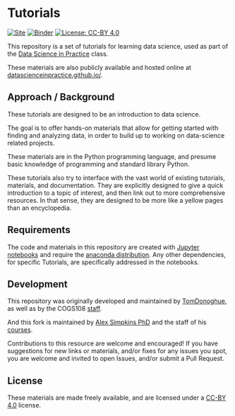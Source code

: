 # Tutorials

[![Site](https://img.shields.io/static/v1.svg?label=website&message=link&color=informational)](https://datascienceinpractice.github.io/)
[![Binder](https://mybinder.org/badge.svg)](https://mybinder.org/v2/gh/COGS108/Tutorials/master)
[![License: CC-BY 4.0](https://img.shields.io/badge/License-CC--BY%204.0-lightgrey.svg)](https://creativecommons.org/licenses/by/4.0/)

This repository is a set of tutorials for learning data science, used as part of the 
[Data Science in Practice](http://casimpkinsjr.radiantdolphinpress.com/pages/cogs108_ss1_23/) class.

These materials are also publicly available and hosted online at 
[datascienceinpractice.github.io/](https://datascienceinpractice.github.io/).

## Approach / Background

These tutorials are designed to be an introduction to data science.

The goal is to offer hands-on materials that allow for getting started with finding and analyzing data, 
in order to build up to working on data-science related projects.

These materials are in the Python programming language, and presume basic knowledge of programming and standard library Python.

These tutorials also try to interface with the vast world of existing tutorials, materials, and documentation. 
They are explicitly designed to give a quick introduction to a topic of interest, and then link out to more comprehensive resources. 
In that sense, they are designed to be more like a yellow pages than an encyclopedia.

## Requirements

The code and materials in this repository are created with 
[Jupyter notebooks](http://jupyter.org) and require the 
[anaconda distribution](https://www.anaconda.com/download/). 
Any other dependencies, for specific Tutorials, are specifically addressed in the notebooks.

## Development

This repository was originally developed and maintained by 
[TomDonoghue](https://github.com/TomDonoghue/), 
as well as by the COGS108 
[staff](https://github.com/COGS108/Overview/blob/master/CONTRIBUTORS.md).

And this fork is maintained by [Alex Simpkins PhD](http://casimpkinsjr.radiantdolphinpress.com) and the staff of his [courses](https://github.com/drsimpkins-teaching).

Contributions to this resource are welcome and encouraged! 
If you have suggestions for new links or materials, and/or fixes for any issues you spot, 
you are welcome and invited to open Issues, and/or submit a Pull Request.

## License

These materials are made freely available, and are licensed under a [CC-BY 4.0](https://creativecommons.org/licenses/by/4.0/) license.
